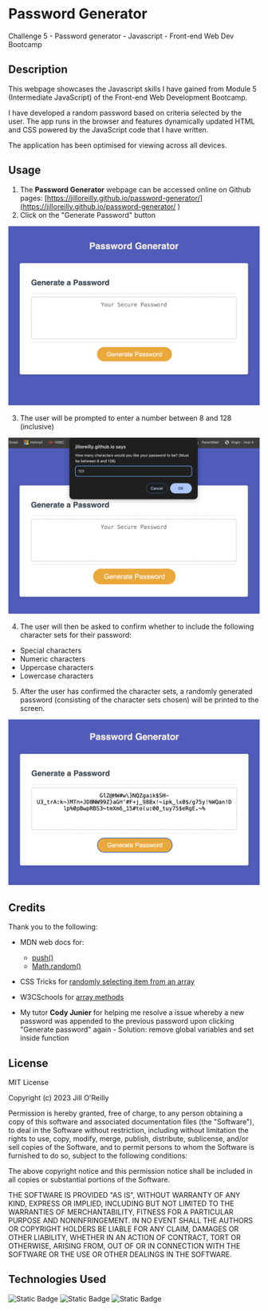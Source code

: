 # Password Generator
Challenge 5 - Password generator - Javascript - Front-end Web Dev Bootcamp

## Description

This webpage showcases the Javascript skills I have gained from Module 5 (Intermediate JavaScript) of the Front-end Web Development Bootcamp. 

I have developed a random password based on criteria selected by the user. The app runs in the browser and features dynamically updated HTML and CSS powered by the JavaScript code that I have written.

The application has been optimised for viewing across all devices. 

## Usage

1. The **Password Generator** webpage can be accessed online on Github pages: [https://jilloreilly.github.io/password-generator/](https://jilloreilly.github.io/password-generator/
)
2. Click on the "Generate Password" button      

![Password Generator application - click on the Generate Password button.](assets/images/1-password-generator.png)

3. The user will be prompted to enter a number between 8 and 128 (inclusive)

![Password Generator application - Prompt user for password length.](assets/images/2-pwd-length-prompt.png)

4. The user will then be asked to confirm whether to include the following character sets for their password:
  - Special characters
  - Numeric characters
  - Uppercase characters
  - Lowercase characters

5. After the user has confirmed the character sets, a randomly generated password (consisting of the character sets chosen) will be printed to the screen.

![Password Generator application - Randomly generated password printed to screen.](assets/images/3-generated-password.png)


## Credits

Thank you to the following:

- MDN web docs for:
  - [push()](https://developer.mozilla.org/en-US/docs/Web/JavaScript/Reference/Global_Objects/Array/push)
  - [Math.random()](https://developer.mozilla.org/en-US/docs/Web/JavaScript/Reference/Global_Objects/Math/random) 
  
- CSS Tricks for [randomly selecting item from an array](https://css-tricks.com/snippets/javascript/select-random-item-array/)

- W3CSchools for [array methods](https://www.w3schools.com/js/js_array_methods.asp)

- My tutor **Cody Junier** for helping me resolve a issue whereby a new password was appended to the previous password upon clicking "Generate password" again - Solution: remove global variables and set inside function



## License

MIT License

Copyright (c) 2023 Jill O'Reilly

Permission is hereby granted, free of charge, to any person obtaining a copy
of this software and associated documentation files (the "Software"), to deal
in the Software without restriction, including without limitation the rights
to use, copy, modify, merge, publish, distribute, sublicense, and/or sell
copies of the Software, and to permit persons to whom the Software is
furnished to do so, subject to the following conditions:

The above copyright notice and this permission notice shall be included in all
copies or substantial portions of the Software.

THE SOFTWARE IS PROVIDED "AS IS", WITHOUT WARRANTY OF ANY KIND, EXPRESS OR
IMPLIED, INCLUDING BUT NOT LIMITED TO THE WARRANTIES OF MERCHANTABILITY,
FITNESS FOR A PARTICULAR PURPOSE AND NONINFRINGEMENT. IN NO EVENT SHALL THE
AUTHORS OR COPYRIGHT HOLDERS BE LIABLE FOR ANY CLAIM, DAMAGES OR OTHER
LIABILITY, WHETHER IN AN ACTION OF CONTRACT, TORT OR OTHERWISE, ARISING FROM,
OUT OF OR IN CONNECTION WITH THE SOFTWARE OR THE USE OR OTHER DEALINGS IN THE
SOFTWARE.

## Technologies Used

![Static Badge](https://img.shields.io/badge/HTML5-orange)
![Static Badge](https://img.shields.io/badge/CSS3-blue)
![Static Badge](https://img.shields.io/badge/JavaScript-yellow)







